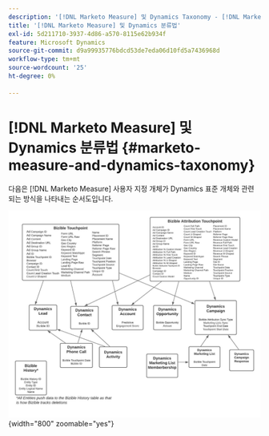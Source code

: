 ```yaml
---
description: '[!DNL Marketo Measure] 및 Dynamics Taxonomy - [!DNL Marketo Measure]'
title: '[!DNL Marketo Measure] 및 Dynamics 분류법'
exl-id: 5d211710-3937-4d86-a570-8115e62b934f
feature: Microsoft Dynamics
source-git-commit: d9a99935776bdcd53de7eda06d10fd5a7436968d
workflow-type: tm+mt
source-wordcount: '25'
ht-degree: 0%

---
```


# [!DNL Marketo Measure] 및 Dynamics 분류법 {#marketo-measure-and-dynamics-taxonomy}

다음은 [!DNL Marketo Measure] 사용자 지정 개체가 Dynamics 표준 개체와 관련되는 방식을 나타내는 순서도입니다.
 

![](assets/marketo-measure-and-dynamics-taxonomy-1.png){width="800" zoomable="yes"}
